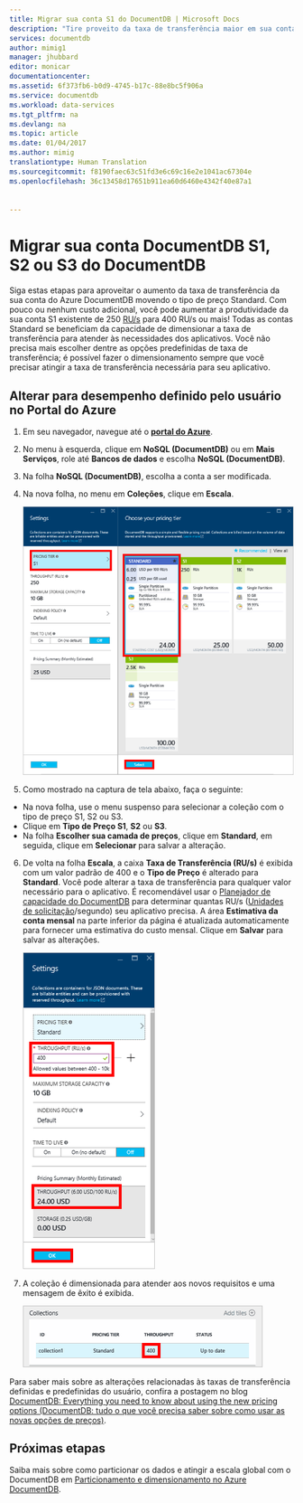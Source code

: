 ```yaml
---
title: Migrar sua conta S1 do DocumentDB | Microsoft Docs
description: "Tire proveito da taxa de transferência maior em sua conta S1 de Banco de Dados de Documentos fazendo algumas alterações simples no Portal do Azure."
services: documentdb
author: mimig1
manager: jhubbard
editor: monicar
documentationcenter: 
ms.assetid: 6f373fb6-b0d9-4745-b17c-88e8bc5f906a
ms.service: documentdb
ms.workload: data-services
ms.tgt_pltfrm: na
ms.devlang: na
ms.topic: article
ms.date: 01/04/2017
ms.author: mimig
translationtype: Human Translation
ms.sourcegitcommit: f8190faec63c51fd3e6c69c16e2e1041ac67304e
ms.openlocfilehash: 36c13458d17651b911ea60d6460e4342f40e87a1


---
```

# <a name="migrate-your-documentdb-s1-s2-or-s3-account"></a>Migrar sua conta DocumentDB S1, S2 ou S3 do DocumentDB
Siga estas etapas para aproveitar o aumento da taxa de transferência da sua conta do Azure DocumentDB movendo o tipo de preço Standard. Com pouco ou nenhum custo adicional, você pode aumentar a produtividade da sua conta S1 existente de 250 [RU/s](documentdb-request-units.md) para 400 RU/s ou mais! Todas as contas Standard se beneficiam da capacidade de dimensionar a taxa de transferência para atender às necessidades dos aplicativos. Você não precisa mais escolher dentre as opções predefinidas de taxa de transferência; é possível fazer o dimensionamento sempre que você precisar atingir a taxa de transferência necessária para seu aplicativo. 

## <a name="change-to-user-defined-performance-in-the-azure-portal"></a>Alterar para desempenho definido pelo usuário no Portal do Azure
1. Em seu navegador, navegue até o [**portal do Azure**](https://portal.azure.com). 
2. No menu à esquerda, clique em **NoSQL (DocumentDB)** ou em **Mais Serviços**, role até **Bancos de dados** e escolha **NoSQL (DocumentDB)**.   
3. Na folha **NoSQL (DocumentDB)**, escolha a conta a ser modificada.
4. Na nova folha, no menu em **Coleções**, clique em **Escala**. 

      ![Faça uma captura de tela das Configurações de Banco de Dados de Documentos e escolha as folhas do tipo de preço](./media/documentdb-supercharge-your-account/documentdb-change-performance.png)
5. Como mostrado na captura de tela abaixo, faça o seguinte: 

 - Na nova folha, use o menu suspenso para selecionar a coleção com o tipo de preço S1, S2 ou S3. 
 - Clique em **Tipo de Preço S1**, **S2** ou **S3**.
 - Na folha **Escolher sua camada de preços**, clique em **Standard**, em seguida, clique em **Selecionar** para salvar a alteração.
   
6. De volta na folha **Escala**, a caixa **Taxa de Transferência (RU/s)** é exibida com um valor padrão de 400 e o **Tipo de Preço** é alterado para **Standard**.  Você pode alterar a taxa de transferência para qualquer valor necessário para o aplicativo. É recomendável usar o [Planejador de capacidade do DocumentDB](https://www.documentdb.com/capacityplanner) para determinar quantas RU/s ([Unidades de solicitação](documentdb-request-units.md)/segundo) seu aplicativo precisa. A área **Estimativa da conta mensal** na parte inferior da página é atualizada automaticamente para fornecer uma estimativa do custo mensal. Clique em **Salvar** para salvar as alterações. 
      
    ![Captura de tela da folha Configurações, mostrando em que lugar alterar o valor da taxa de transferência](./media/documentdb-supercharge-your-account/documentdb-change-performance-set-thoughput.png)
7. A coleção é dimensionada para atender aos novos requisitos e uma mensagem de êxito é exibida.  
   
    ![Captura de tela da folha Banco de dados com a coleção modificada](./media/documentdb-supercharge-your-account/documentdb-change-performance-confirmation.png)

Para saber mais sobre as alterações relacionadas às taxas de transferência definidas e predefinidas do usuário, confira a postagem no blog [DocumentDB: Everything you need to know about using the new pricing options (DocumentDB: tudo o que você precisa saber sobre como usar as novas opções de preços)](https://azure.microsoft.com/blog/documentdb-use-the-new-pricing-options-on-your-existing-collections/).

## <a name="next-steps"></a>Próximas etapas

Saiba mais sobre como particionar os dados e atingir a escala global com o DocumentDB em [Particionamento e dimensionamento no Azure DocumentDB](documentdb-partition-data.md).



<!--HONumber=Jan17_HO2-->



